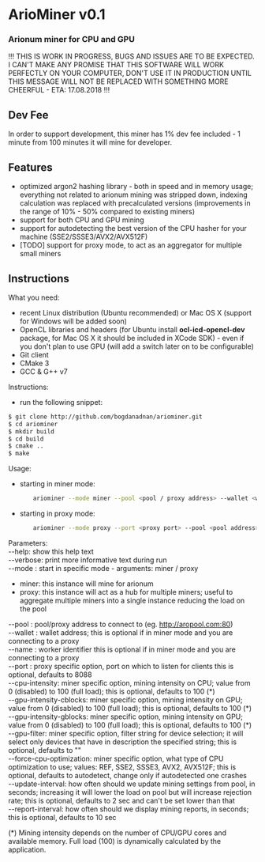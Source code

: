 # ArioMiner v0.1
### Arionum miner for CPU and GPU 

!!! THIS IS WORK IN PROGRESS, BUGS AND ISSUES ARE TO BE EXPECTED. I CAN'T MAKE ANY PROMISE THAT THIS SOFTWARE WILL WORK PERFECTLY ON YOUR COMPUTER, DON'T USE IT IN PRODUCTION UNTIL THIS MESSAGE WILL NOT BE REPLACED WITH SOMETHING MORE CHEERFUL - ETA: 17.08.2018 !!!

## Dev Fee
In order to support development, this miner has 1% dev fee included - 1 minute from 100 minutes it will mine for developer.

## Features
- optimized argon2 hashing library - both in speed and in memory usage; everything not related to arionum mining was stripped down, indexing calculation was replaced with precalculated versions (improvements in the range of 10% - 50% compared to existing miners)
- support for both CPU and GPU mining
- support for autodetecting the best version of the CPU hasher for your machine (SSE2/SSSE3/AVX2/AVX512F)
- [TODO] support for proxy mode, to act as an aggregator for multiple small miners

## Instructions
What you need:
- recent Linux distribution (Ubuntu recommended) or Mac OS X (support for Windows will be added soon)
- OpenCL libraries and headers (for Ubuntu install **ocl-icd-opencl-dev** package, for Mac OS X it should be included in XCode SDK) - even if you don't plan to use GPU (will add a switch later on to be configurable)
- Git client
- CMake 3
- GCC & G++ v7

Instructions:
- run the following snippet:
```sh
$ git clone http://github.com/bogdanadnan/ariominer.git
$ cd ariominer
$ mkdir build
$ cd build
$ cmake ..
$ make
```
Usage:
- starting in miner mode:
```sh
       ariominer --mode miner --pool <pool / proxy address> --wallet <wallet address> --name <worker name> --cpu-intensity <intensity> --gpu-intensity-cblocks <intensity> --gpu-intensity-gblocks <intensity>  
```
- starting in proxy mode:
```sh
       ariominer --mode proxy --port <proxy port> --pool <pool address> --wallet <wallet address> --name <proxy name>
```

Parameters:  
--help: show this help text  
--verbose: print more informative text during run  
--mode <mode>: start in specific mode - arguments: miner / proxy  
- miner: this instance will mine for arionum
- proxy: this instance will act as a hub for multiple miners; useful to aggregate multiple miners into a single instance reducing the load on the pool

--pool <pool address>: pool/proxy address to connect to (eg. http://aropool.com:80)  
--wallet <wallet address>: wallet address; this is optional if in miner mode and you are connecting to a proxy  
--name <worker identifier>: worker identifier this is optional if in miner mode and you are connecting to a proxy  
--port <proxy port>: proxy specific option, port on which to listen for clients this is optional, defaults to 8088  
--cpu-intensity: miner specific option, mining intensity on CPU; value from 0 (disabled) to 100 (full load); this is optional, defaults to 100 (\*)  
--gpu-intensity-cblocks: miner specific option, mining intensity on GPU; value from 0 (disabled) to 100 (full load); this is optional, defaults to 100 (\*)  
--gpu-intensity-gblocks: miner specific option, mining intensity on GPU; value from 0 (disabled) to 100 (full load); this is optional, defaults to 100 (\*)  
--gpu-filter: miner specific option, filter string for device selection; it will select only devices that have in description the specified string; this is optional, defaults to ""  
--force-cpu-optimization: miner specific option, what type of CPU optimization to use; values: REF, SSE2, SSSE3, AVX2, AVX512F; this is optional, defaults to autodetect, change only if autodetected one crashes  
--update-interval: how often should we update mining settings from pool, in seconds; increasing it will lower the load on pool but will increase rejection rate; this is optional, defaults to 2 sec and can't be set lower than that  
--report-interval: how often should we display mining reports, in seconds; this is optional, defaults to 10 sec  

(\*) Mining intensity depends on the number of CPU/GPU cores and available memory. Full load (100) is dynamically calculated by the application.

